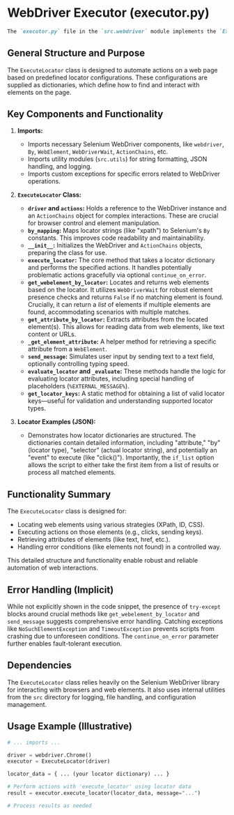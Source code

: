 # WebDriver Executor (executor.py)

```markdown
The `executor.py` file in the `src.webdriver` module implements the `ExecuteLocator` class for interacting with web page elements using Selenium WebDriver.  It manages various actions like navigation, element interaction, attribute retrieval, and message sending based on locator dictionaries.
```

## General Structure and Purpose

The `ExecuteLocator` class is designed to automate actions on a web page based on predefined locator configurations.  These configurations are supplied as dictionaries, which define how to find and interact with elements on the page.

## Key Components and Functionality

1. **Imports:**
   - Imports necessary Selenium WebDriver components, like `webdriver`, `By`, `WebElement`, `WebDriverWait`, `ActionChains`, etc.
   - Imports utility modules (`src.utils`) for string formatting, JSON handling, and logging.
   - Imports custom exceptions for specific errors related to WebDriver operations.

2. **`ExecuteLocator` Class:**
   - **`driver` and `actions`:** Holds a reference to the WebDriver instance and an `ActionChains` object for complex interactions. These are crucial for browser control and element manipulation.
   - **`by_mapping`:** Maps locator strings (like "xpath") to Selenium's `By` constants.  This improves code readability and maintainability.
   - **`__init__`:** Initializes the WebDriver and `ActionChains` objects, preparing the class for use.
   - **`execute_locator`:**  The core method that takes a locator dictionary and performs the specified actions. It handles potentially problematic actions gracefully via optional `continue_on_error`.
   - **`get_webelement_by_locator`:** Locates and returns web elements based on the locator. It utilizes `WebDriverWait` for robust element presence checks and returns `False` if no matching element is found.  Crucially, it can return a *list* of elements if multiple elements are found, accommodating scenarios with multiple matches.
   - **`get_attribute_by_locator`:** Extracts attributes from the located element(s).  This allows for reading data from web elements, like text content or URLs.
   - **`_get_element_attribute`:** A helper method for retrieving a specific attribute from a `WebElement`.
   - **`send_message`:** Simulates user input by sending text to a text field, optionally controlling typing speed.
   - **`evaluate_locator` and `_evaluate`:** These methods handle the logic for evaluating locator attributes, including special handling of placeholders (`%EXTERNAL_MESSAGE%`).
   - **`get_locator_keys`:** A static method for obtaining a list of valid locator keys—useful for validation and understanding supported locator types.

3. **Locator Examples (JSON):**
   - Demonstrates how locator dictionaries are structured.  The dictionaries contain detailed information, including "attribute," "by" (locator type), "selector" (actual locator string), and potentially an "event" to execute (like "click()"). Importantly, the `if_list` option allows the script to either take the first item from a list of results or process all matched elements.


## Functionality Summary

The `ExecuteLocator` class is designed for:

- Locating web elements using various strategies (XPath, ID, CSS).
- Executing actions on those elements (e.g., clicks, sending keys).
- Retrieving attributes of elements (like text, href, etc.).
- Handling error conditions (like elements not found) in a controlled way.

This detailed structure and functionality enable robust and reliable automation of web interactions.


## Error Handling (Implicit)

While not explicitly shown in the code snippet, the presence of `try-except` blocks around crucial methods like `get_webelement_by_locator` and `send_message` suggests comprehensive error handling.  Catching exceptions like `NoSuchElementException` and `TimeoutException` prevents scripts from crashing due to unforeseen conditions.  The `continue_on_error` parameter further enables fault-tolerant execution.

## Dependencies

The `ExecuteLocator` class relies heavily on the Selenium WebDriver library for interacting with browsers and web elements.  It also uses internal utilities from the `src` directory for logging, file handling, and configuration management.


## Usage Example (Illustrative)

```python
# ... imports ...

driver = webdriver.Chrome()
executor = ExecuteLocator(driver)

locator_data = { ... (your locator dictionary) ... }

# Perform actions with 'execute_locator' using locator data
result = executor.execute_locator(locator_data, message="...")

# Process results as needed
```